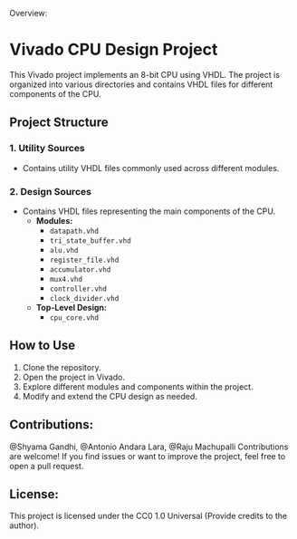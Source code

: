 Overview:

# Vivado CPU Design Project

This Vivado project implements an 8-bit CPU using VHDL. The project is organized into various directories and contains VHDL files for different components of the CPU.

## Project Structure

### 1. Utility Sources
- Contains utility VHDL files commonly used across different modules.

### 2. Design Sources
- Contains VHDL files representing the main components of the CPU.
  - **Modules:**
    - `datapath.vhd`
    - `tri_state_buffer.vhd`
    - `alu.vhd`
    - `register_file.vhd`
    - `accumulator.vhd`
    - `mux4.vhd`
    - `controller.vhd`
    - `clock_divider.vhd`
  - **Top-Level Design:**
    - `cpu_core.vhd`

## How to Use

1. Clone the repository.
2. Open the project in Vivado.
3. Explore different modules and components within the project.
4. Modify and extend the CPU design as needed.


## Contributions:
@Shyama Gandhi, @Antonio Andara Lara, @Raju Machupalli
Contributions are welcome! If you find issues or want to improve the project, feel free to open a pull request.

## License:
This project is licensed under the CC0 1.0 Universal (Provide credits to the author).
